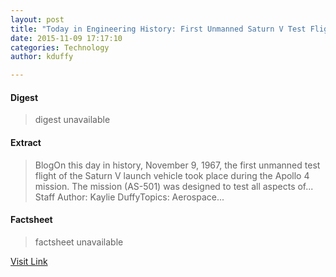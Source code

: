 ```yaml
---
layout: post
title: "Today in Engineering History: First Unmanned Saturn V Test Flight"
date: 2015-11-09 17:17:10
categories: Technology
author: kduffy

---
```



#### Digest
>digest unavailable

#### Extract
>BlogOn this day in history, November 9, 1967, the first unmanned test flight of the Saturn V launch vehicle took place during the Apollo 4 mission. The mission (AS-501) was designed to test all aspects of... Staff Author:&nbsp;Kaylie DuffyTopics:&nbsp;Aerospace...

#### Factsheet
>factsheet unavailable

[Visit Link](http://www.pddnet.com/blog/2015/11/today-engineering-history-first-unmanned-saturn-v-test-flight)


